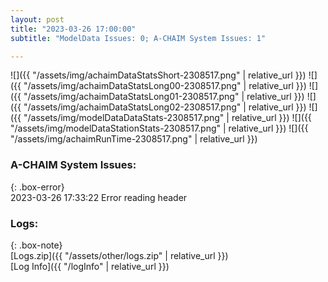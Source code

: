 ```yaml
---
layout: post
title: "2023-03-26 17:00:00"
subtitle: "ModelData Issues: 0; A-CHAIM System Issues: 1"

---
```


![]({{ "/assets/img/achaimDataStatsShort-2308517.png" | relative_url }})
![]({{ "/assets/img/achaimDataStatsLong00-2308517.png" | relative_url }})
![]({{ "/assets/img/achaimDataStatsLong01-2308517.png" | relative_url }})
![]({{ "/assets/img/achaimDataStatsLong02-2308517.png" | relative_url }})
![]({{ "/assets/img/modelDataDataStats-2308517.png" | relative_url }})
![]({{ "/assets/img/modelDataStationStats-2308517.png" | relative_url }})
![]({{ "/assets/img/achaimRunTime-2308517.png" | relative_url }})



### A-CHAIM System Issues:  
  
{: .box-error}  
2023-03-26 17:33:22 Error reading header  

### Logs:  
  
{: .box-note}  
[Logs.zip]({{ "/assets/other/logs.zip" | relative_url }})  
[Log Info]({{ "/logInfo" | relative_url }})  
